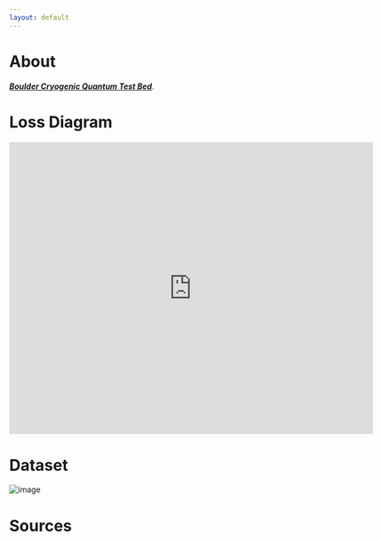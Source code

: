 ```yaml
---
layout: default
---
```

# About
<!--Text can be **bold**, _italic_, or ~~strikethrough~~.-->

[**_Boulder Cryogenic Quantum Test Bed_**](https://github.com/Boulder-Cryogenic-Quantum-Testbed).

<!--<a href="https://github.com/Boulder-Cryogenic-Quantum-Testbed">**Boulder Cryogenic Quantum Test Bed**</a>-->

# Loss Diagram
<iframe id="igraph" scrolling="no" style="border:none;" seamless="seamless" src="https://plotly.com/~dylanblevins49/3.embed" height="525" width="130%"></iframe>



# Dataset 

<!--SC	Reference	Dep.	Substrate	δLP (×10**−6)	Fδ0TLS (×10**−6)	g
Nb	Gao et al. (2008c)	Not Specified	Al2O3		2.40E-06	33
Nb	Kumar et al. (2008)	Not Specified	Si		2.94E-05	1
Re	Wang et al. (2009)	E-beam	Al2O3	1.00E-06		6.4
Al	Wang et al. (2009)	Sputter	Al2O3	3.00E-06		6.4
NbTiN	Barends et al. (2010)	Sputter	Si	3.00E-06		2
Ta	Barends et al. (2010)	Sputter	Si	3.00E-05		2
Nb	Macha et al. (2010)	Not Specified	Al2O3		2.40E-06	30
Nb	Macha et al. (2010)	Not Specified	Si		1.30E-06	30
Al	Macha et al. (2010)	Not Specified	Al2O3		2.00E-06	30
TiN	Vissers et al. (2010)	Sputter	Al2O3	3.00E-05		2
TiN	Vissers et al. (2010)	Sputter	Al2O3	2.00E-05		2
TiN	Vissers et al. (2010)	Sputter	Al2O3	1.00E-05		2
TiN	Vissers et al. (2010)	Sputter	Si	2.00E-06		2
Nb	Wisbey et al. (2010)	Not Specified	Si		1.30E-05	2
Nb	Wisbey et al. (2010)	Not Specified	Si		7.00E-06	2
Nb	Sage et al. (2011)	Sputter	Si		1.50E-05	5
Nb	Sage et al. (2011)	Sputter	Al2O3		1.80E-05	5
Al	Sage et al. (2011)	Sputter	Si		1.50E-06	5
Al	Sage et al. (2011)	Sputter	Al2O3		1.60E-06	5
Al	Sage et al. (2011)	MBE	Al2O3		1.80E-06	5
Re	Sage et al. (2011)	MBE	Al2O3		1.80E-06	5
TiN	Sage et al. (2011)	Sputter	Si		9.60E-07	5
Al	Megrant et al. (2012)	Sputter	Al2O3	2.50E-06		2
Al	Megrant et al. (2012)	E-beam	Al2O3	1.40E-06		2
Al	Megrant et al. (2012)	MBE	Al2O3	5.80E-07		2
TiN	Ohya et al. (2013)	Sputter	Si	1.00E-06		10
Nb	Goetz et al. (2016)	Sputter	Si		9.00E-07	12
Nb	Goetz et al. (2016)	Sputter	Al2O3		1.60E-06	12
Al	Richardson et al. (2016)	MBE	Si		2.00E-07	12
Al	Richardson et al. (2016)	MBE	Si		5.00E-07	12
Al	Richardson et al. (2016)	MBE	Al2O3		5.00E-07	12
Al	Richardson et al. (2016)	MBE	Al2O3		4.00E-07	2
NbN	De Graaf et al. (2018)	Sputter	Al2O3		1.04E-05	2
NbN	De Graaf et al. (2018)	Sputter	Al2O3		7.44E-06	2
TiN	Calusine et al. (2018)	Sputter	Si		3.00E-07	11
Al	Earnest et al. (2018)	E-beam	Si	3.10E-06	3.27E-06	9
Al	Earnest et al. (2018)	E-beam	Si	1.90E-06	1.53E-06	9
Al	Earnest et al. (2018)	E-beam	Si	1.80E-06	1.56E-06	9
Al	Earnest et al. (2018)	E-beam	Si	1.20E-06	8.00E-07	9
In	McRae et al. (2018)	Therm. Evap.	Si		4.00E-05	6
In	McRae et al. (2018)	Therm. Evap.	Si		5.00E-05	6
TiN	Lock et al. (2019)	Sputter	Si		2.00E-07	12
Nb	Kowsari (2021)	E-beam	Si		3.00E-07	2
Nb	Zheng (2022)	E-beam	Si		2.90E-07	2
TiN	Gao (2022)	Sputter	Al2O3		3.00E-07	6
Ta	Shi (2022)	Sputter	Al2O3		1.00E-06	5
Ta	Lozano (2022)	Sputter	Si		4.00E-07	4.5
Ta	Lozano (2022)	Sputter	Si		1.00E-06	4.5-->
![image](https://github.com/DylanBlevins49/scresonators-lossdiagram.github.io/assets/120617602/76c1711c-c565-43e1-8770-47868e90ba55)


# Sources

<!--```js
// Javascript code with syntax highlighting.
var fun = function lang(l) {
  dateformat.i18n = require('./lang/' + l)
  return true;
}
```

```ruby
# Ruby code with syntax highlighting
GitHubPages::Dependencies.gems.each do |gem, version|
  s.add_dependency(gem, "= #{version}")
end
```

#### Header 4

*   This is an unordered list following a header.
*   This is an unordered list following a header.
*   This is an unordered list following a header.

##### Header 5

1.  This is an ordered list following a header.
2.  This is an ordered list following a header.
3.  This is an ordered list following a header.

###### Header 6

| head1        | head two          | three |
|:-------------|:------------------|:------|
| ok           | good swedish fish | nice  |
| out of stock | good and plenty   | nice  |
| ok           | good `oreos`      | hmm   |
| ok           | good `zoute` drop | yumm  |

### There's a horizontal rule below this.

* * *

### Here is an unordered list:

*   Item foo
*   Item bar
*   Item baz
*   Item zip

### And an ordered list:

1.  Item one
1.  Item two
1.  Item three
1.  Item four

### And a nested list:

- level 1 item
  - level 2 item
  - level 2 item
    - level 3 item
    - level 3 item
- level 1 item
  - level 2 item
  - level 2 item
  - level 2 item
- level 1 item
  - level 2 item
  - level 2 item
- level 1 item

### Small image

![Octocat](https://github.githubassets.com/images/icons/emoji/octocat.png)

### Large image

![Branching](https://guides.github.com/activities/hello-world/branching.png)


### Definition lists can be used with HTML syntax.

<dl>
<dt>Name</dt>
<dd>Godzilla</dd>
<dt>Born</dt>
<dd>1952</dd>
<dt>Birthplace</dt>
<dd>Japan</dd>
<dt>Color</dt>
<dd>Green</dd>
</dl>

```
Long, single-line code blocks should not wrap. They should horizontally scroll if they are too long. This line should be long enough to demonstrate this.
```

```
The final element.
```-->

